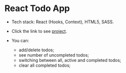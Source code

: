 # React Todo App

- Tech stack: React (Hooks, Context), HTML5, SASS.
- Click the link to see [project](https://Pavliklaw7.github.io/react_todo-app/).

- You can: 
  - add/delete todos;
  - see number of uncompleted todos;
  - switching between all, active and completed todos;
  - clear all completed todos;
